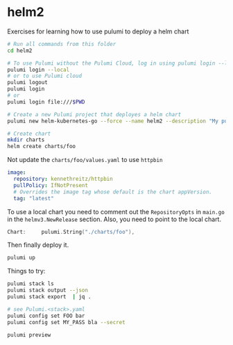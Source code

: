 # helm2

Exercises for learning how to use pulumi to deploy a helm chart

```sh
# Run all commands from this folder
cd helm2

# To use Pulumi without the Pulumi Cloud, log in using pulumi login --local
pulumi login --local
# or to use Pulumi cloud
pulumi logout
pulumi login
# or
pulumi login file:///$PWD

# Create a new Pulumi project that deployes a helm chart
pulumi new helm-kubernetes-go --force --name helm2 --description "My pulumi helm project" --stack dev

# Create chart
mkdir charts
helm create charts/foo
```

Not update the `charts/foo/values.yaml` to use `httpbin`

```yaml
image:
  repository: kennethreitz/httpbin
  pullPolicy: IfNotPresent
  # Overrides the image tag whose default is the chart appVersion.
  tag: "latest"
```

To use a local chart you need to comment out the `RepositoryOpts` in `main.go` in the `helmv3.NewRelease` section.  Also, you need to point to the local chart.

```go
Chart:     pulumi.String("./charts/foo"),
```

Then finally deploy it.

```sh
pulumi up
```

Things to try:

```sh
pulumi stack ls
pulumi stack output --json
pulumi stack export  | jq .

# see Pulumi.<stack>.yaml
pulumi config set FOO bar
pulumi config set MY_PASS bla --secret

pulumi preview
```
